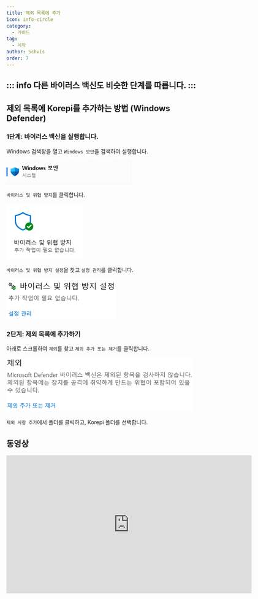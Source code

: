 ```yaml
---
title: 제외 목록에 추가
icon: info-circle
category:
  - 가이드
tag:
  - 시작
author: Schvis
order: 7
---
```


::: info 다른 바이러스 백신도 비슷한 단계를 따릅니다.
:::
---
## 제외 목록에 Korepi를 추가하는 방법 (Windows Defender)

### 1단계: 바이러스 백신을 실행합니다.

Windows 검색창을 열고 `Windows 보안`을 검색하여 실행합니다.

![](../images/security.png)

`바이러스 및 위협 방지`를 클릭합니다.

![](../images/virus1.png)

`바이러스 및 위협 방지 설정`을 찾고 `설정 관리`를 클릭합니다.

![](../images/virus2.png)

### 2단계: 제외 목록에 추가하기

아래로 스크롤하여 `제외`를 찾고 `제외 추가 또는 제거`를 클릭합니다.

![](../images/virus3.png)

`제외 사항 추가`에서 폴더를 클릭하고, Korepi 폴더를 선택합니다.

## 동영상

<div class="iframe-container"><iframe width="640" height="360" src="https://www.youtube.com/embed/BonLkFNnO9w" title="How to Exclude a File or Folder from Windows Defender Scan In Windows 10 [Tutorial]" frameborder="0" allow="accelerometer; autoplay; clipboard-write; encrypted-media; gyroscope; picture-in-picture; web-share" allowfullscreen></iframe></div>
